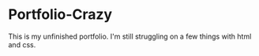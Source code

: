 # Portfolio-Crazy
This is my unfinished portfolio.
I'm still struggling on a few things with html and css.
